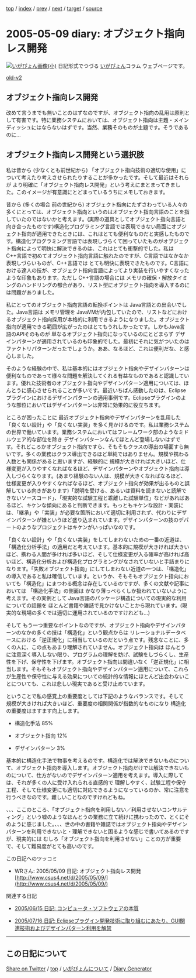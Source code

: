 [top](https://igapyon.github.io/diary/) 
 / [index](https://igapyon.github.io/diary/2005/index.html) 
 / [prev](https://igapyon.github.io/diary/2005/ig050504.html) 
 / [next](https://igapyon.github.io/diary/2005/ig050510.html) 
 / [target](https://igapyon.github.io/diary/2005/ig050509.html) 
 / [source](https://github.com/igapyon/diary/blob/gh-pages/2005/ig050509.html.src.md) 

2005-05-09 diary: オブジェクト指向レス開発
=====================================================================================================
[![いがぴょん画像(小)](https://igapyon.github.io/diary/images/iga200306s.jpg "いがぴょん")](https://igapyon.github.io/diary/memo/memoigapyon.html) 日記形式でつづる [いがぴょん](https://igapyon.github.io/diary/memo/memoigapyon.html)コラム ウェブページです。

[old-v2](ig050509-orig.html)

## オブジェクト指向レス開発

改めて言うまでも無いことのはずなのですが、オブジェクト指向の乱用は原則として有害です。特に業務システムにおいては、オブジェクト指向は主題・メインディッシュにはならないはずです。当然、業務そのものが主題です。そうであるのに…


## オブジェクト指向レス開発という選択肢

私は昔から (少なくとも前世紀から) 「オブジェクト指向技術の適切な使用」について考えたり考えさせられたりすることが多かったです。そして最近はそれらが より明確に「オブジェクト指向レス開発」という考えにまとまってきました。このイメージが有意識にとどまっているうちにメモしておきます。

昔から (多くの場合 前の世紀から) オブジェクト指向にたずさわっている人々の多くにとっては、オブジェクト指向というのはオブジェクト指向言語のことを指していたのではないかと考えます。(実際の道具としてオブジェクト指向言語と向き合ったものです)構造化プログラミング言語では表現できない局面にオブジェクト指向が適用できたときには、これはとても便利なものだと実感したものです。構造化プログラミング言語では表現しづらくて困っていたものがオブジェクト指向によって明快に解決できるのは、これはとても衝撃的でした。私は
C++言語で初めてオブジェクト指向言語に触れたのですが、C言語ではなかなか表現しづらいものが、C++言語では とても明快に表現できたものです。C言語における達人の技が、オブジェクト指向言語によってより実装を行いやすくなったような印象もあります。ただし C++言語の場合には メモリの確保・解放タイミングのハンドリングの都合があり、リスト型にオブジェクト指向を導入するのには問題がありました。

私にとってのオブジェクト指向言語の転換ポイントは Java言語との出会いでした。Java言語は メモリ管理を JavaVMが内包していたので、リストなどにおけるオブジェクト指向採用が本格的に利用できるようになりました。オブジェクト指向が適用できる範囲が広がったのはとてもうれしかったです。しかもJava言語のAPIそのものが 単なるオブジェクト指向になっているのにとどまらず デザインパターンが適用されているのも印象的でした。最初にそれに気がついたのはファクトリパターンだったでしょうか。ああ、なるほど、これは便利だな、と感心しました。

そのような経験の中で、私は基本的にはオブジェクト指向やデザインパターンは便利なものであって様々な問題を解決してくれる有益なものであると認識しています。優れた技術者のオブジェクト指向やデザインパターン適用については、ほんとうに感心させられることが多いです。最近いちばん感動したのは、Eclipseプラグインにおけるデザインパターンの適用事例です。Eclipseプラグインのような部位においてはデザインパターンは非常に効果的に役立ちます。

ところが困ったことに 最近オブジェクト指向やデザインパターンを乱用した「良くない設計」や「良くない実装」を多く見かけるのです。私は業務システムの世界で働いています。業務システムにおいてはフレームワーク部のようなミドルウェア的な部位を除き デザインパターンなんてほとんど登場しないはずです。それどころかオブジェクト指向ですら、そもそもクラスの導出の場面すら無いです。多くの業務はクラス導出できるほど単純ではありません。規模や携わる人数とも関係があると思いますが、経験的に 規模が大きければ大きいほど、仕様変更が入りやすくなればなるほど、デザインパターンやオブジェクト指向は導入しづらくなります。(あまり経験のない人は、規模が大きくなればなるほど、仕様変更が入りやすくなればなるほど、オブジェクト指向が効果が出るものと誤解している向きがあります)「説明を受ける、あるいは資料を読まないと読解できないソースコード」、「現実的な試験工程と乖離した試験単位」などがあればあるほど、キケンな傾向にあると判断できます。もっともキケンな設計・実装には、「継承」や「実装」が必要な箇所において適切に利用されず、代わりにデザインパターンが嫌というほど盛り込まれています。デザインパターンの技のデパートのようなプロジェクトはキケンがいっぱいなのです。

「良くない設計」や「良くない実装」をしてしまわないための一番の近道は、「構造化分析手法」の適用だと考えています。基本的に規模が大きければ大きいほど、携わる人間が多ければ多いほど、そして仕様変更が入る確率が高ければ高いほど、構造化分析および構造化プログラミングがなされていないと手詰まりになります。「失敗オブジェクト指向」にしてしまわない近道の一つは、「構造化」の導入であると私は確信しています。というか、そもそもオブジェクト指向においても「構造化」にまつわる概念は存在しているのですが、多くの文献や記事においては 「構造化手法」の側面は かなり薄っぺらくしか扱われていないように考えます。その実例として
Java言語のパッケージ構造についての現実的な利用についての話題を ほとんど書籍や雑誌で見かけないことから現れています。(現実的な現場の多くでは適切に運用されているのですけれども…)

そして もう一つ重要なポイントなのですが、オブジェクト指向やデザインパターンのなかの多くの技は「構造化」という観点からは リレーショナルデータベースにおける「逆正規化」に相当しているのだという点です。残念なことに、多くの人に、この点もあまり理解されていません。オブジェクト指向は ほんとうに注意深く導入しない限り、プログラムの理解を妨げ、試験をしづらくし、生産性を下げ、保守性を下げます。オブジェクト指向は間違いなく「逆正規化」に相当します。そもそもオブジェクト指向やデザインパターン適用について、これらが生産性や保守性に与える効果についての統計的な情報にほとんど出会わないことについても、これは悲しい現実であると受け止めています。

ということで私の感覚上の重要度としては下記のようなバランスです。そして 規模が大きければ大きいほど、重要度の相関関係が指数的なものになり 構造化の重要度はますます向上します。

* 構造化手法 85%
  
* オブジェクト指向 12%
  
* デザインパターン 3%

基本的に構造化手法で物事を考えるのです。構造化では解決できないものについて、オブジェクト指向を導入します。オブジェクト指向だけでは解決できないものについて、仕方がないのでデザインパターン適用を考えます。導入に際しては、それが多くの人に受け入れられる直感的で 理解しやすく、試験工程や保守工程、そして仕様変更にも適切に対応できるようになっているのか、常に注意を行うべきなのです。難しいことなのですけれどもね。

、、、ここのところ、「オブジェクト指向を利用しない／利用させないコンサルティング」という嘘のようなほんとうの業務に立て続けに携わったので、とくにそのように感じました。、、、世の中の書籍や雑誌ではオブジェクト指向やデザインパターンを利用できないと・理解できないと困るような感じで書いてあるのですが、現実的には むしろ「オブジェクト指向を利用させない」ことの方が重要で、そして難易度がとても高いのです。

この日記へのツッコミ

* WRさん: 2005/05/09 日記: オブジェクト指向レス開発
  [http://www.csus4.net/d/2005/05/09/](http://www.csus4.net/d/2005/05/09/)

関連する日記

* [2005/06/15 日記: コンピュータ・ソフトウェアの本質](ig050615.html)
  
* [2005/07/16 日記: Eclipseプラグイン開発技術に取り組むにあたり、GUI関連技術およびデザインパターン利用を解禁](ig050716.html)

----------------------------------------------------------------------------------------------------

## この日記について

[Share on Twitter](https://twitter.com/intent/tweet?hashtags=igapyon%2Cdiary%2C%E3%81%84%E3%81%8C%E3%81%B4%E3%82%87%E3%82%93&text=%E3%82%AA%E3%83%96%E3%82%B8%E3%82%A7%E3%82%AF%E3%83%88%E6%8C%87%E5%90%91%E3%83%AC%E3%82%B9%E9%96%8B%E7%99%BA&url=https%3A%2F%2Figapyon.github.io%2Fdiary%2F2005%2Fig050509.html) / [top](https://igapyon.github.io/diary/) / [いがぴょんについて](https://igapyon.github.io/diary/memo/memoigapyon.html) / [Diary Generator](https://github.com/igapyon/igapyonv3)
